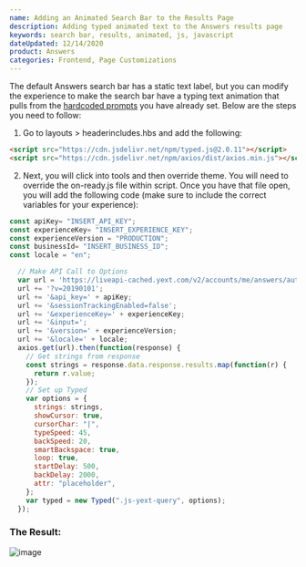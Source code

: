 ```yaml
---
name: Adding an Animated Search Bar to the Results Page
description: Adding typed animated text to the Answers results page
keywords: search bar, results, animated, js, javascript
dateUpdated: 12/14/2020
product: Answers
categories: Frontend, Page Customizations
---
```

The default Answers search bar has a static text label, but you can modify the experience to make the search bar have a typing text animation that pulls from the [hardcoded prompts](https://hitchhikers.yext.com/modules/ans110-core-config-query-suggestions/02-hardcoded-prompts/) you have already set. Below are the steps you need to follow:

1. Go to layouts > headerincludes.hbs and add the following:
```html
<script src="https://cdn.jsdelivr.net/npm/typed.js@2.0.11"></script>
<script src="https://cdn.jsdelivr.net/npm/axios/dist/axios.min.js"></script>
```
2.  Next, you will click into tools and then override theme. You will need to override the on-ready.js file within script. Once you have that file open, you will add the following code (make sure to include the correct variables for your experience):

```js
const apiKey= "INSERT_API_KEY";
const experienceKey= "INSERT_EXPERIENCE_KEY";
const experienceVersion = "PRODUCTION";
const businessId= "INSERT_BUSINESS_ID";
const locale = "en";

  // Make API Call to Options
  var url = 'https://liveapi-cached.yext.com/v2/accounts/me/answers/autocomplete';
  url += '?v=20190101';
  url += '&api_key=' + apiKey;
  url += '&sessionTrackingEnabled=false';
  url += '&experienceKey=' + experienceKey;
  url += '&input=';
  url += '&version=' + experienceVersion;
  url += '&locale=' + locale;
  axios.get(url).then(function(response) {
    // Get strings from response
    const strings = response.data.response.results.map(function(r) {
      return r.value;
    });
    // Set up Typed
    var options = {
      strings: strings,
      showCursor: true,
      cursorChar: "|",
      typeSpeed: 45,
      backSpeed: 20,
      smartBackspace: true,
      loop: true,
      startDelay: 500,
      backDelay: 2000,
      attr: "placeholder",
    };
    var typed = new Typed(".js-yext-query", options);
  });
```

### **The Result:**

![image](https://aws1.discourse-cdn.com/turtlehead/original/2X/4/4bcbd52a475fd7dcef319864790759f5af47f855.gif) 